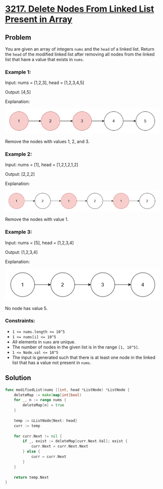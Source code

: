 # [3217. Delete Nodes From Linked List Present in Array](https://leetcode.com/problems/delete-nodes-from-linked-list-present-in-array/)

## Problem

You are given an array of integers `nums` and the `head` of a linked list. Return the `head` of the modified linked list after removing all nodes from the linked list that have a value that exists in `nums`.


### Example 1:

Input: nums = [1,2,3], head = [1,2,3,4,5]

Output: [4,5]

Explanation:

![alt text](image.png)

Remove the nodes with values 1, 2, and 3.


### Example 2:

Input: nums = [1], head = [1,2,1,2,1,2]

Output: [2,2,2]

Explanation:

![alt text](image-1.png)

Remove the nodes with value 1.

### Example 3:

Input: nums = [5], head = [1,2,3,4]

Output: [1,2,3,4]

Explanation:

![alt text](image-2.png)

No node has value 5.

 

### Constraints:

- `1 <= nums.length <= 10^5`
- `1 <= nums[i] <= 10^5`
- All elements in `nums` are unique.
- The number of nodes in the given list is in the range `[1, 10^5]`.
- `1 <= Node.val <= 10^5`
- The input is generated such that there is at least one node in the linked list that has a value not present in `nums`.


## Solution

```go
func modifiedList(nums []int, head *ListNode) *ListNode {
	deleteMap := make(map[int]bool)
	for _, n := range nums {
		deleteMap[n] = true
	}

	temp := &ListNode{Next: head}
	curr := temp

	for curr.Next != nil {
		if _, exist := deleteMap[curr.Next.Val]; exist {
			curr.Next = curr.Next.Next
		} else {
			curr = curr.Next
		}
	}

	return temp.Next
}
```